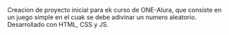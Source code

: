 
Creacion de proyecto inicial para ek curso de ONE-Alura, que consiste en un juego simple  en el cuak se debe adivinar un numero aleatorio.
Desarrollado con HTML, CSS y JS.
